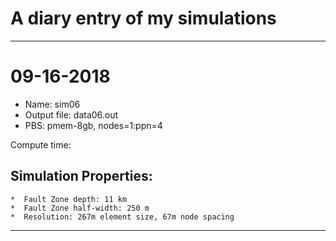 # A diary entry of my simulations


---

09-16-2018
==========

- Name: sim06
- Output file: data06.out
- PBS: pmem-8gb, nodes=1:ppn=4

Compute time:

Simulation Properties:
---------------------
    *  Fault Zone depth: 11 km
    *  Fault Zone half-width: 250 m
    *  Resolution: 267m element size, 67m node spacing

---

